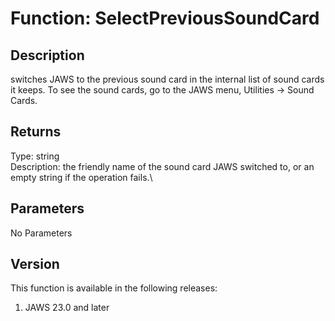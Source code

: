 # Function: SelectPreviousSoundCard

## Description

switches JAWS to the previous sound card in the internal list of sound
cards it keeps. To see the sound cards, go to the JAWS menu, Utilities
-\> Sound Cards.

## Returns

Type: string\
Description: the friendly name of the sound card JAWS switched to, or an
empty string if the operation fails.\

## Parameters

No Parameters

## Version

This function is available in the following releases:

1.  JAWS 23.0 and later
